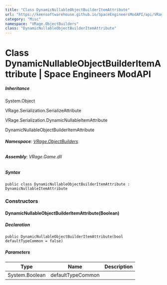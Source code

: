 ```yaml
---
title: "Class DynamicNullableObjectBuilderItemAttribute"
url: "https://keensoftwarehouse.github.io/SpaceEngineersModAPI/api/VRage.ObjectBuilders.DynamicNullableObjectBuilderItemAttribute.html"
category: "Misc"
namespace: "VRage.ObjectBuilders"
class: "DynamicNullableObjectBuilderItemAttribute"
---
```


# Class DynamicNullableObjectBuilderItemAttribute | Space Engineers ModAPI

##### Inheritance

System.Object

VRage.Serialization.SerializeAttribute

VRage.Serialization.DynamicNullableItemAttribute

DynamicNullableObjectBuilderItemAttribute

###### **Namespace**: [VRage.ObjectBuilders](https://keensoftwarehouse.github.io/SpaceEngineersModAPI/api/VRage.ObjectBuilders.html)

###### **Assembly**: VRage.Game.dll

##### Syntax

```
public class DynamicNullableObjectBuilderItemAttribute : DynamicNullableItemAttribute
```

### Constructors

#### DynamicNullableObjectBuilderItemAttribute(Boolean)

##### Declaration

```
public DynamicNullableObjectBuilderItemAttribute(bool defaultTypeCommon = false)
```

##### Parameters

| Type | Name | Description |
| --- | --- | --- |
| System.Boolean | defaultTypeCommon |     |